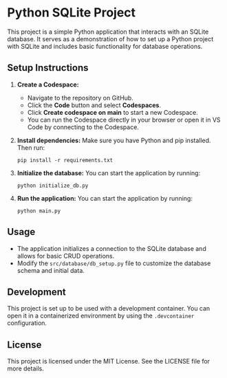 # Python SQLite Project

This project is a simple Python application that interacts with an SQLite database. It serves as a demonstration of how to set up a Python project with SQLite and includes basic functionality for database operations.

## Setup Instructions
1. **Create a Codespace:**
   - Navigate to the repository on GitHub.
   - Click the **Code** button and select **Codespaces**.
   - Click **Create codespace on main** to start a new Codespace.
   - You can run the Codespace directly in your browser or open it in VS Code by connecting to the Codespace.

2. **Install dependencies:**
   Make sure you have Python and pip installed. Then run:
   ```
   pip install -r requirements.txt
   ```

3. **Initialize the database:**
   You can start the application by running:
   ```
   python initialize_db.py
   ```

4. **Run the application:**
   You can start the application by running:
   ```
   python main.py
   ```

## Usage

- The application initializes a connection to the SQLite database and allows for basic CRUD operations.
- Modify the `src/database/db_setup.py` file to customize the database schema and initial data.

## Development

This project is set up to be used with a development container. You can open it in a containerized environment by using the `.devcontainer` configuration.

## License

This project is licensed under the MIT License. See the LICENSE file for more details.
